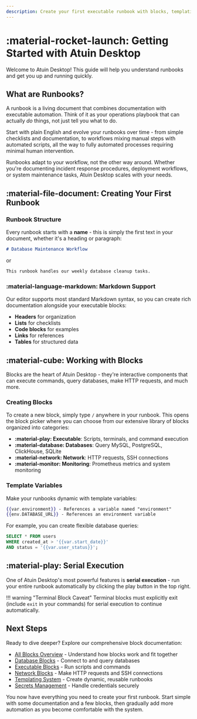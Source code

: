 ```yaml
---
description: Create your first executable runbook with blocks, templating, and serial execution.
---
```


# :material-rocket-launch: Getting Started with Atuin Desktop

Welcome to Atuin Desktop! This guide will help you understand runbooks and get you up and running quickly.

## What are Runbooks?

A runbook is a living document that combines documentation with executable automation. Think of it as your operations playbook that can actually *do* things, not just tell you what to do.

Start with plain English and evolve your runbooks over time - from simple checklists and documentation, to workflows mixing manual steps with automated scripts, all the way to fully automated processes requiring minimal human intervention.

Runbooks adapt to your workflow, not the other way around. Whether you're documenting incident response procedures, deployment workflows, or system maintenance tasks, Atuin Desktop scales with your needs.

## :material-file-document: Creating Your First Runbook

### Runbook Structure

Every runbook starts with a **name** - this is simply the first text in your document, whether it's a heading or paragraph:

```markdown
# Database Maintenance Workflow
```

or

```markdown
This runbook handles our weekly database cleanup tasks.
```

### :material-language-markdown: Markdown Support  

Our editor supports most standard Markdown syntax, so you can create rich documentation alongside your executable blocks:

- **Headers** for organization
- **Lists** for checklists  
- **Code blocks** for examples
- **Links** for references
- **Tables** for structured data

## :material-cube: Working with Blocks

Blocks are the heart of Atuin Desktop - they're interactive components that can execute commands, query databases, make HTTP requests, and much more.

### Creating Blocks

To create a new block, simply type `/` anywhere in your runbook. This opens the block picker where you can choose from our extensive library of blocks organized into categories:

- **:material-play: Executable**: Scripts, terminals, and command execution
- **:material-database: Databases**: Query MySQL, PostgreSQL, ClickHouse, SQLite
- **:material-network: Network**: HTTP requests, SSH connections  
- **:material-monitor: Monitoring**: Prometheus metrics and system monitoring

### Template Variables

Make your runbooks dynamic with template variables:

```handlebars
{{var.environment}} - References a variable named "environment"
{{env.DATABASE_URL}} - References an environment variable
```

For example, you can create flexible database queries:

```sql
SELECT * FROM users 
WHERE created_at > '{{var.start_date}}'
AND status = '{{var.user_status}}';
```

## :material-play: Serial Execution

One of Atuin Desktop's most powerful features is **serial execution** - run your entire runbook automatically by clicking the play button in the top right.

!!! warning "Terminal Block Caveat"
    Terminal blocks must explicitly exit (include `exit` in your commands) for serial execution to continue automatically.

## Next Steps

Ready to dive deeper? Explore our comprehensive block documentation:

- [All Blocks Overview](blocks/index.md) - Understand how blocks work and fit together
- [Database Blocks](blocks/databases/index.md) - Connect to and query databases
- [Executable Blocks](blocks/executable/README.md) - Run scripts and commands  
- [Network Blocks](blocks/network/README.md) - Make HTTP requests and SSH connections
- [Templating System](templating.md) - Create dynamic, reusable runbooks
- [Secrets Management](secrets.md) - Handle credentials securely

You now have everything you need to create your first runbook. Start simple with some documentation and a few blocks, then gradually add more automation as you become comfortable with the system.
